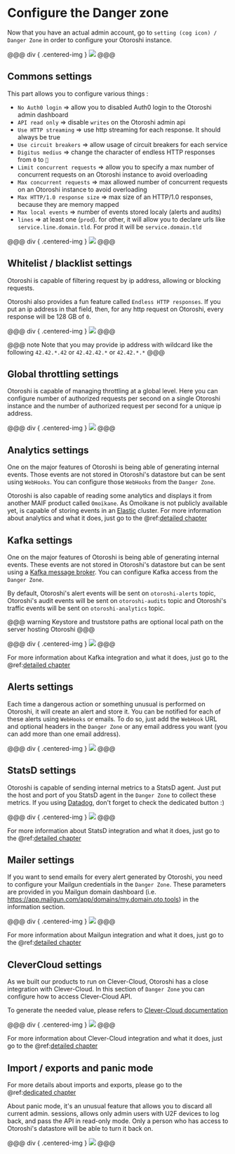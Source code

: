 # Configure the Danger zone

Now that you have an actual admin account, go to `setting (cog icon) / Danger Zone` in order to configure your Otoroshi instance.

@@@ div { .centered-img }
<img src="../img/go-to-danger-zone.png" />
@@@

## Commons settings

This part allows you to configure various things :

* `No Auth0 login` => allow you to disabled Auth0 login to the Otoroshi admin dashboard
* `API read only` => disable `writes` on the Otoroshi admin api
* `Use HTTP streaming` => use http streaming for each response. It should always be true
* `Use circuit breakers` => allow usage of circuit breakers for each service
* `Digitus medius` => change the character of endless HTTP responses from `0` to `🖕`
* `Limit concurrent requests` => allow you to specify a max number of concurrent requests on an Otoroshi instance to avoid overloading
* `Max concurrent requests` => max allowed number of concurrent requests on an Otoroshi instance to avoid overloading
* `Max HTTP/1.0 response size` => max size of an HTTP/1.0 responses, because they are memory mapped
* `Max local events` => number of events stored localy (alerts and audits)
* `lines` => at least one (`prod`). for other, it will allow you to declare urls like `service.line.domain.tld`. For prod it will be `service.domain.tld`

@@@ div { .centered-img }
<img src="../img/danger-zone-1-commons.png" />
@@@

## Whitelist / blacklist settings

Otoroshi is capable of filtering request by ip address, allowing or blocking requests.

Otoroshi also provides a fun feature called `Endless HTTP responses`. If you put an ip address in that field, then, for any http request on Otoroshi, every response will be 128 GB of `0`.

@@@ div { .centered-img }
<img src="../img/danger-zone-2-whitelist-blacklist.png" />
@@@

@@@ note
Note that you may provide ip address with wildcard like the following `42.42.*.42` or `42.42.42.*` or `42.42.*.*`
@@@

## Global throttling settings

Otoroshi is capable of managing throttling at a global level. Here you can configure number of authorized requests per second on a single Otoroshi instance and the number of authorized request per second for a unique ip address.

@@@ div { .centered-img }
<img src="../img/danger-zone-3-throttling.png" />
@@@

## Analytics settings

One on the major features of Otoroshi is being able of generating internal events. Those events are not stored in Otoroshi's datastore but can be sent using `WebHooks`. You can configure those `WebHooks` from the `Danger Zone`.

Otoroshi is also capable of reading some analytics and displays it from another MAIF product called `Omoïkane`. As Omoikane is not publicly available yet, is capable of storing events in an [Elastic](https://www.elastic.co/) cluster. For more information about analytics and what it does, just go to the @ref:[detailed chapter](../integrations/analytics.md)

## Kafka settings

One on the major features of Otoroshi is being able of generating internal events. These events are not stored in Otoroshi's datastore but can be sent using a [Kafka message broker](https://kafka.apache.org/). You can configure Kafka access from the `Danger Zone`.

By default, Otoroshi's alert events will be sent on `otoroshi-alerts` topic, Otoroshi's audit events will be sent on `otoroshi-audits` topic and  Otoroshi's traffic events will be sent on `otoroshi-analytics` topic.

@@@ warning
Keystore and truststore paths are optional local path on the server hosting Otoroshi
@@@

@@@ div { .centered-img }
<img src="../img/danger-zone-5-kafka.png" />
@@@

For more information about Kafka integration and what it does, just go to the @ref:[detailed chapter](../integrations/analytics.md)

## Alerts settings

Each time a dangerous action or something unusual is performed on Otoroshi, it will create an alert and store it. You can be notified for each of these alerts using `WebHooks` or emails. To do so, just add the `WebHook` URL and optional headers in the `Danger Zone` or any email address you want (you can add more than one email address).

@@@ div { .centered-img }
<img src="../img/danger-zone-6-alerts.png" />
@@@

## StatsD settings

Otoroshi is capable of sending internal metrics to a StatsD agent. Just put the host and port of you StatsD agent in the `Danger Zone` to collect these metrics. If you using [Datadog](https://www.datadoghq.com), don't forget to check the dedicated button :)

@@@ div { .centered-img }
<img src="../img/danger-zone-7-statsd.png" />
@@@

For more information about StatsD integration and what it does, just go to the @ref:[detailed chapter](../integrations/statsd.md)

## Mailer settings

If you want to send emails for every alert generated by Otoroshi, you need to configure your Mailgun credentials in the `Danger Zone`. These parameters are provided in you Mailgun domain dashboard (i.e. https://app.mailgun.com/app/domains/my.domain.oto.tools) in the information section.

@@@ div { .centered-img }
<img src="../img/danger-zone-9-mailgun.png" />
@@@

For more information about Mailgun integration and what it does, just go to the @ref:[detailed chapter](../integrations/mailgun.md)

## CleverCloud settings

As we built our products to run on Clever-Cloud, Otoroshi has a close integration with Clever-Cloud. In this section of `Danger Zone` you can configure how to access Clever-Cloud API.

To generate the needed value, please refers to [Clever-Cloud documentation](https://www.clever-cloud.com/doc/clever-cloud-apis/cc-api/)

@@@ div { .centered-img }
<img src="../img/danger-zone-10-clevercloud.png" />
@@@

For more information about Clever-Cloud integration and what it does, just go to the @ref:[detailed chapter](../integrations/clevercloud.md)

## Import / exports and panic mode

For more details about imports and exports, please go to the @ref:[dedicated chapter](../usage/8-importsexports.md)

About panic mode, it's an unusual feature that allows you to discard all current admin. sessions, allows only admin users with U2F devices to log back, and pass the API in read-only mode. Only a person who has access to Otoroshi's datastore will be able to turn it back on.

@@@ div { .centered-img }
<img src="../img/danger-zone-11-bottom.png" />
@@@
